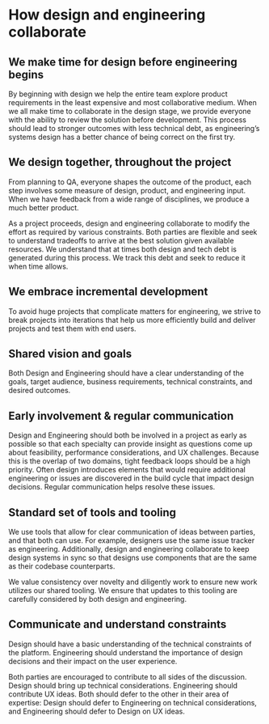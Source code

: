 # How design and engineering collaborate

## We make time for design before engineering begins

By beginning with design we help the entire team explore product requirements in the least expensive and most collaborative medium. When we all make time to collaborate in the design stage, we provide everyone with the ability to review the solution before development. This process should lead to stronger outcomes with less technical debt, as engineering’s systems design has a better chance of being correct on the first try.

## We design together, throughout the project

From planning to QA, everyone shapes the outcome of the product, each step involves some measure of design, product, and engineering input. When we have feedback from a wide range of disciplines, we produce a much better product.

As a project proceeds, design and engineering collaborate to modify the effort as required by various constraints. Both parties are flexible and seek to understand tradeoffs to arrive at the best solution given available resources. We understand that at times both design and tech debt is generated during this process. We track this debt and seek to reduce it when time allows.

## We embrace incremental development

To avoid huge projects that complicate matters for engineering, we strive to break projects into iterations that help us more efficiently build and deliver projects and test them with end users.

## Shared vision and goals

Both Design and Engineering should have a clear understanding of the goals, target audience, business requirements, technical constraints, and desired outcomes.

## Early involvement & regular communication

Design and Engineering should both be involved in a project as early as possible so that each specialty can provide insight as questions come up about feasibility, performance considerations, and UX challenges. Because this is the overlap of two domains, tight feedback loops should be a high priority. Often design introduces elements that would require additional engineering or issues are discovered in the build cycle that impact design decisions. Regular communication helps resolve these issues.

## Standard set of tools and tooling

We use tools that allow for clear communication of ideas between parties, and that both can use. For example, designers use the same issue tracker as engineering. Additionally, design and engineering collaborate to keep design systems in sync so that designs use components that are the same as their codebase counterparts.

We value consistency over novelty and diligently work to ensure new work utilizes our shared tooling. We ensure that updates to this tooling are carefully considered by both design and engineering.

## Communicate and understand constraints

Design should have a basic understanding of the technical constraints of the platform. Engineering should understand the importance of design decisions and their impact on the user experience.

Both parties are encouraged to contribute to all sides of the discussion. Design should bring up technical considerations. Engineering should contribute UX ideas. Both should defer to the other in their area of expertise: Design should defer to Engineering on technical considerations, and Engineering should defer to Design on UX ideas.
